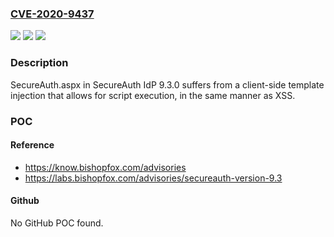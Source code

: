 ### [CVE-2020-9437](https://cve.mitre.org/cgi-bin/cvename.cgi?name=CVE-2020-9437)
![](https://img.shields.io/static/v1?label=Product&message=n%2Fa&color=blue)
![](https://img.shields.io/static/v1?label=Version&message=n%2Fa&color=blue)
![](https://img.shields.io/static/v1?label=Vulnerability&message=n%2Fa&color=brighgreen)

### Description

SecureAuth.aspx in SecureAuth IdP 9.3.0 suffers from a client-side template injection that allows for script execution, in the same manner as XSS.

### POC

#### Reference
- https://know.bishopfox.com/advisories
- https://labs.bishopfox.com/advisories/secureauth-version-9.3

#### Github
No GitHub POC found.

